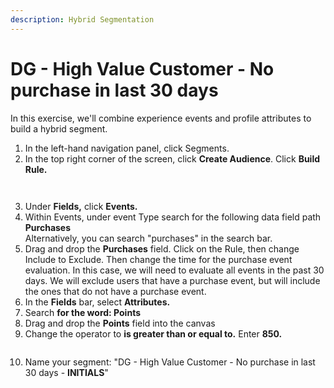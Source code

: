 ```yaml
---
description: Hybrid Segmentation
---
```


# DG - High Value Customer - No purchase in last 30 days

In this exercise, we'll combine experience events and profile attributes to build a hybrid segment.

1. In the left-hand navigation panel, click Segments.
2. In the top right corner of the screen, click **Create Audience**. Click **Build Rule.**

<figure><img src="https://adbecdn.azureedge.net/labs/archbee/DGAdobeExperiencePlatformMulti/image1.png" alt=""><figcaption></figcaption></figure>

<figure><img src="https://adbecdn.azureedge.net/labs/archbee/DGAdobeExperiencePlatformMulti/image5.png" alt=""><figcaption></figcaption></figure>

3. Under **Fields,** click **Events.**
4. Within Events, under event Type search for the following data field path\
   **Purchases**\
   Alternatively, you can search "purchases" in the search bar.
5. Drag and drop the **Purchases** field. Click on the Rule, then change Include to Exclude. Then change the time for the purchase event evaluation. In this case, we will need to evaluate all events in the past 30 days. We will exclude users that have a purchase event, but will include the ones that do not have a purchase event.
6. In the **Fields** bar, select **Attributes.**
7. Search **for the word: Points**
8. Drag and drop the **Points** field into the canvas
9. Change the operator to **is greater than or equal to.** Enter **850.**

<figure><img src="https://adbecdn.azureedge.net/labs/archbee/DGAdobeExperiencePlatformMulti/Screenshot2023-07-10at6.32.22PM.png" alt=""><figcaption></figcaption></figure>

10. Name your segment: "DG - High Value Customer - No purchase in last 30 days - **INITIALS**"
